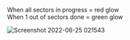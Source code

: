When all sectors in progress = red glow  
When 1 out of sectors done = green glow

![Screenshot 2022-06-25 021543](https://user-images.githubusercontent.com/64557021/175761064-2bfd2f01-1f31-49bc-9419-94f870746c38.png)
